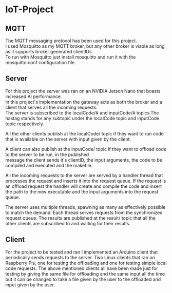 # IoT-Project
## MQTT
The MQTT messaging protocol has been used for this project.  
I used Mosquitto as my MQTT broker, but any other broker is viable as long as
it supports broker generated clientIDs.  
To run with Mosquitto just install mosquitto and run it with the mosquitto.conf configuration file.  
## Server 

For this project the server was ran on an NVIDIA Jetson Nano that boasts increased AI performance.  
In this project's implementation the gateway acts as both the broker and a client that serves all the incoming requests.  
The server is subscribed to the localCode/# and inputCode/# topics.The hastag stands for any subtopic under the localCode 
topic and inputCode topic respectively.  
  
  
All the other clients publish at the localCode/<clientID> topic if they want to run code that is available on the server with input given by the client.  

A client can also publish at the inputCode/<clientID> topic if they want to offload code to the server to be run, in the published  
message the client sends it's clientID, the input arguments, the code to be compiled and executed and the makefile.  

All the incoming requests to the server are served by a handler thread that processes the request and inserts it into the 
request queue. If the request is an offload request the handler will create and compile the code and insert the path to the new executable
and the input arguments into the request queue.

The server uses multiple threads, spawning as many as effectively possible to match the demand. Each thread serves requests from the synchronized
request queue. The results are published at the result/<clientID> topic that all the other clients are subscribed to and waiting for their results.

## Client
For the project to be tested and ran I implemented an Arduino client that periodically sends requests to the server.
Two Linux clients that ran on Raspberry Pis, one for testing the offloading and one for testing simple local code requests.
The above mentioned clients all have been made just for testing by giving the same file for offloading and the same input all the time but
it can be changed to take a file given by the user to the offloaded and input given by the user.


